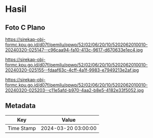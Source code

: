 # Hasil

## Foto C Plano

https://sirekap-obj-formc.kpu.go.id/d07f/pemilu/ppwp/52/02/06/20/10/5202062010010-20240320-025147--c96caa94-fa10-413c-9617-d670633e1ec4.jpg

https://sirekap-obj-formc.kpu.go.id/d07f/pemilu/ppwp/52/02/06/20/10/5202062010010-20240320-025155--fdaaf63c-4cff-4a1f-9983-e7949213e2af.jpg

https://sirekap-obj-formc.kpu.go.id/d07f/pemilu/ppwp/52/02/06/20/10/5202062010010-20240320-025203--c11e5afd-b970-4aa2-b8e5-4182e33f5052.jpg


## Metadata

| Key        | Value               |
| ---------- | ------------------- |
| Time Stamp | 2024-03-20 03:00:00 |



